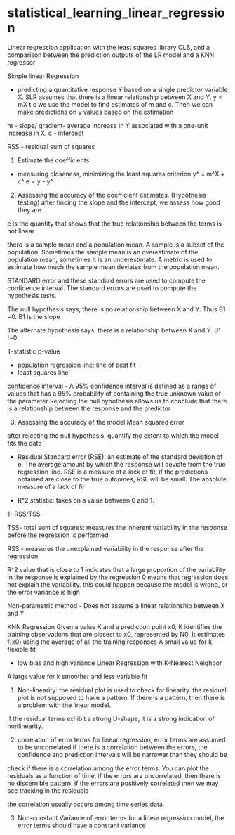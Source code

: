 # statistical_learning_linear_regression
Linear regression application with  the least squares library OLS, and  a comparison between the prediction outputs of the LR model and a KNN regressor


Simple linear Regression
- predicting a quantitative response Y based on a single predictor variable X. SLR assumes that there is a linear relationship between X and Y.
y = mX t c
we use the model to find estimates of m and c. Then we can make predictions on y values based on the estimation

m - slope/ gradient- average increase in Y associated with a one-unit increase in X.
c - intercept

RSS - residual sum of squares
1. Estimate the coefficients
- measuring closeness, minimizing the least squares criterion 
y^ = m^X + c^
e = y - y^

2. Assessing the accuracy of the coefficient estimates. (Hypothesis testing)
after finding the slope and the intercept, we assess how good they are

e is the quantity that shows that the true relationship between the terms is not linear

there is a sample mean and a population mean.  A sample is a subset of the population. Sometimes the sample mean is an overestimate of the population mean, sometimes it is an underestimate. A metric is used to estimate how much the sample mean deviates from the population mean.

STANDARD error and these standard errors are used to compute the confidence interval.
The standard errors are used to compute the hypothesis tests.

The null hypothesis says, there is no relationship between X and Y. Thus B1 =0. B1 is the slope

The alternate hypothesis says, there is a relationship between X and Y. B1 !=0

T-statistic 
p-value


- population regression line: line of best fit
- least squares line

confidence interval - A 95% confidence interval is defined as a range of values that has a 95% probability of containing the true unknown value of the parameter
Rejecting the null hypothesis allows us to conclude that there is a relationship between the response and the predictor

3. Assessing the accuracy of the model
Mean squared error

after rejecting the null hypothesis, quantify the extent to which the model fits the data
- Residual Standard error (RSE): an estimate of the standard deviation of e. The average amount by which the response will deviate from the true regression line. RSE is a measure of a lack of fit. if the predictions obtained are close to the true outcomes, RSE will be small. The absolute measure of a lack of fir

- R^2 statistic: takes on a value between 0 and 1. 

1- RSS/TSS 

TSS- total sum of squares: measures the inherent variability in the response  before the regression is performed

RSS - measures the unexplained variability in the response after the regression

R^2 value that is close to 1 indicates that a large proportion of the variability in the response is explained by the regression
0 means that regression does not explain the variability. this could happen because the model is wrong, or the error variance is high



 Non-parametric method - Does not assume a linear relationship between X and Y

KNN Regression
Given a value K and a prediction point x0, K identifies the training observations that are closest to x0, represented by N0. It estimates f(x0) using the average of all the training responses
A small value for k,
flexible fit
- low bias and high variance
Linear Regression with K-Nearest Neighbor

A large value for k 
smoother and less variable fit



1. Non-linearity: the residual plot is used to check for linearity. the residual plot is not supposed to have a pattern. If there is a pattern, then there is a problem  with the linear model.

if the residual terms exhibit  a strong U-shape, it is a strong indication of nonlinearity.

2. correlation of error terms
for linear regression, error terms are assumed to be uncorrelated
 if there is a correlation between the errors, the confidence and prediction intervals will be narrower than they should be

check if there is a correlation among the error terms. You can plot the residuals as a function of time, if the errors are uncorrelated, then there is no discernible pattern. if the errors are positively correlated then we may see tracking in the residuals

the correlation usually occurs among time series data.


3. Non-constant Variance of error terms
for a linear regression model, the error terms should have  a constant variance



